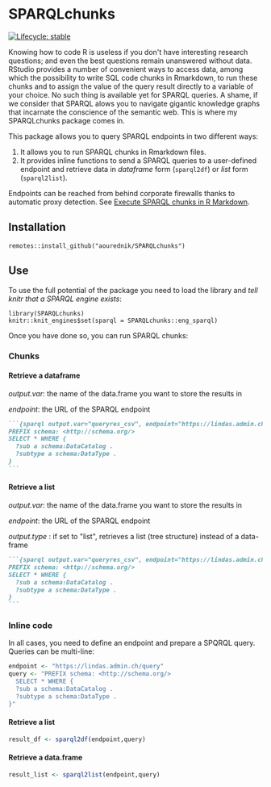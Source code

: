 
# SPARQLchunks

<!-- badges: start -->
[![Lifecycle: stable](https://img.shields.io/badge/lifecycle-stable-brightgreen.svg)](https://lifecycle.r-lib.org/articles/stages.html#stable)
<!-- badges: end -->


Knowing how to code R is useless if you don't have interesting research questions; and even the best questions remain unanswered without data. RStudio provides a number of convenient ways to access data, among which the possibility to write SQL code chunks in Rmarkdown, to run these chunks and to assign the value of the query result directly to a variable of your choice. No such thing is available yet for SPARQL queries. A shame, if we consider that SPARQL alows you to navigate gigantic knowledge graphs that incarnate the conscience of the semantic web. This is where my SPARQLchunks package comes in. 

This package allows you to query SPARQL endpoints in two different ways: 

1. It allows you to run SPARQL chunks in Rmarkdown files. 
2. It provides inline functions to send a SPARQL queries to a user-defined endpoint and retrieve data in _dataframe_ form (`sparql2df`) or _list_ form (`sparql2list`). 

Endpoints can be reached from behind corporate firewalls thanks to automatic proxy detection. See [Execute SPARQL chunks in R Markdown](https://ourednik.info/maps/2021/12/14/execute-sparql-chunks-in-r-markdown/).

## Installation

```{r, eval = FALSE}
remotes::install_github("aourednik/SPARQLchunks")
```

## Use

To use the full potential of the package you need to load the library and _tell knitr that a SPARQL engine exists_: 

```{r setup, eval=FALSE}
library(SPARQLchunks)
knitr::knit_engines$set(sparql = SPARQLchunks::eng_sparql)
```

Once you have done so, you can run SPARQL chunks:

### Chunks

#### Retrieve a dataframe

_output.var_: the name of the data.frame you want to store the results in

_endpoint_: the URL of the SPARQL endpoint


````markdown
```{sparql output.var="queryres_csv", endpoint="https://lindas.admin.ch/query"}
PREFIX schema: <http://schema.org/>
SELECT * WHERE {
  ?sub a schema:DataCatalog .
  ?subtype a schema:DataType .
}
```
````

####  Retrieve a list

_output.var_: the name of the data.frame you want to store the results in

_endpoint_: the URL of the SPARQL endpoint

_output.type_ : if set to "list", retrieves a list (tree structure) instead of a data-frame 

````markdown
```{sparql output.var="queryres_csv", endpoint="https://lindas.admin.ch/query"}
PREFIX schema: <http://schema.org/>
SELECT * WHERE {
  ?sub a schema:DataCatalog .
  ?subtype a schema:DataType .
}
```
````

### Inline code

In all cases, you need to define an endpoint and prepare a SPQRQL query. Queries can be multi-line:

```r
endpoint <- "https://lindas.admin.ch/query"
query <- "PREFIX schema: <http://schema.org/>
  SELECT * WHERE {
  ?sub a schema:DataCatalog .
  ?subtype a schema:DataType .
}"
```


#### Retrieve a list

```r
result_df <- sparql2df(endpoint,query)
```


#### Retrieve a data.frame

```r
result_list <- sparql2list(endpoint,query)
```
